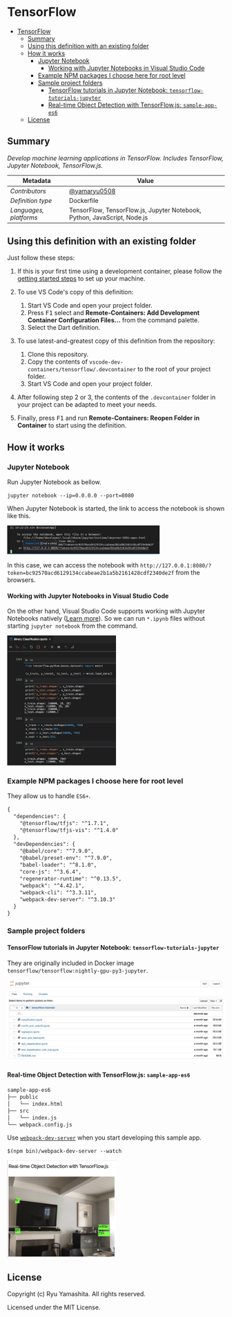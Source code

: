 # TensorFlow

- [TensorFlow](#tensorflow)
  - [Summary](#summary)
  - [Using this definition with an existing folder](#using-this-definition-with-an-existing-folder)
  - [How it works](#how-it-works)
    - [Jupyter Notebook](#jupyter-notebook)
      - [Working with Jupyter Notebooks in Visual Studio Code](#working-with-jupyter-notebooks-in-visual-studio-code)
    - [Example NPM packages I choose here for root level](#example-npm-packages-i-choose-here-for-root-level)
    - [Sample project folders](#sample-project-folders)
      - [TensorFlow tutorials in Jupyter Notebook: `tensorflow-tutorials-jupyter`](#tensorflow-tutorials-in-jupyter-notebook-tensorflow-tutorials-jupyter)
      - [Real-time Object Detection with TensorFlow.js: `sample-app-es6`](#real-time-object-detection-with-tensorflowjs-sample-app-es6)
  - [License](#license)

## Summary

*Develop machine learning applications in TensorFlow. Includes TensorFlow, Jupyter Notebook, TensorFlow.js.*

| Metadata | Value |
|----------|-------|
| *Contributors* | [@yamaryu0508](https://twitter.com/yamaryu0508) |
| *Definition type* | Dockerfile |
| *Languages, platforms* | TensorFlow, TensorFlow.js, Jupyter Notebook, Python, JavaScript, Node.js |

## Using this definition with an existing folder

Just follow these steps:

1. If this is your first time using a development container, please follow the [getting started steps](https://aka.ms/vscode-remote/containers/getting-started) to set up your machine.

2. To use VS Code's copy of this definition:
   1. Start VS Code and open your project folder.
   2. Press <kbd>F1</kbd> select and **Remote-Containers: Add Development Container Configuration Files...** from the command palette.
   3. Select the Dart definition.

3. To use latest-and-greatest copy of this definition from the repository:
   1. Clone this repository.
   2. Copy the contents of `vscode-dev-containers/tensorflow/.devcontainer` to the root of your project folder.
   3. Start VS Code and open your project folder.

4. After following step 2 or 3, the contents of the `.devcontainer` folder in your project can be adapted to meet your needs.

5. Finally, press <kbd>F1</kbd> and run **Remote-Containers: Reopen Folder in Container** to start using the definition.

## How it works

### Jupyter Notebook
Run Jupyter Notebook as bellow.
```:shell
jupyter notebook --ip=0.0.0.0 --port=8080
```

When Jupyter Notebook is started, the link to access the notebook is shown like this.

<img src="./images/run-jupyter-notebook.jpg" width="70%">

In this case, we can access the notebook with `http://127.0.0.1:8080/?token=bc92570acd6129134ccabeae2b1a5b2161428cdf2340de2f` from the browsers.

#### Working with Jupyter Notebooks in Visual Studio Code
On the other hand, Visual Studio Code supports working with Jupyter Notebooks natively ([Learn more](https://code.visualstudio.com/docs/python/jupyter-support)). So we can run `*.ipynb` files without starting `jupyter notebook` from the command.

<img src="./images/vscode-jupyter-notebook.jpg" width="50%">

### Example NPM packages I choose here for root level
They allow us to handle `ES6+`.

```:json
{
  "dependencies": {
    "@tensorflow/tfjs": "^1.7.1",
    "@tensorflow/tfjs-vis": "^1.4.0"
  },
  "devDependencies": {
    "@babel/core": "^7.9.0",
    "@babel/preset-env": "^7.9.0",
    "babel-loader": "^8.1.0",
    "core-js": "^3.6.4",
    "regenerator-runtime": "^0.13.5",
    "webpack": "^4.42.1",
    "webpack-cli": "^3.3.11",
    "webpack-dev-server": "^3.10.3"
  }
}
```
### Sample project folders

#### TensorFlow tutorials in Jupyter Notebook: `tensorflow-tutorials-jupyter`
They are originally included in Docker image `tensorflow/tensorflow:nightly-gpu-py3-jupyter`.

<img src="./images/tensorflow-tutorial.jpg" width="100%">

#### Real-time Object Detection with TensorFlow.js: `sample-app-es6`
```:shell
sample-app-es6
├── public
│   └── index.html
├── src
│   └── index.js
└── webpack.config.js
```

Use [`webpack-dev-server`](https://webpack.js.org/configuration/dev-server/) when you start developing this sample app.

```:shell
$(npm bin)/webpack-dev-server --watch
```

<img src="./images/real-time-object-detection.jpg" width="50%">

## License

Copyright (c) Ryu Yamashita. All rights reserved.

Licensed under the MIT License.
